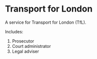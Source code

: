 Transport for London
====================

A service for Transport for London (TfL).

Includes:

1. Prosecutor
2. Court administrator
3. Legal adviser
